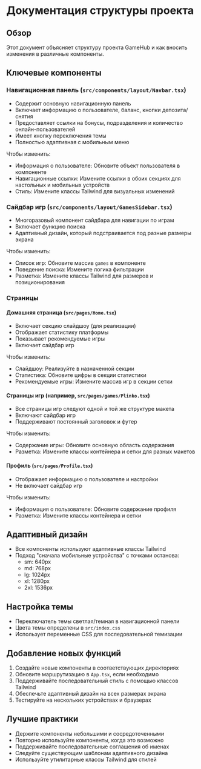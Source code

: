 # Документация структуры проекта

## Обзор
Этот документ объясняет структуру проекта GameHub и как вносить изменения в различные компоненты.

## Ключевые компоненты

### Навигационная панель (`src/components/layout/Navbar.tsx`)
- Содержит основную навигационную панель
- Включает информацию о пользователе, баланс, кнопки депозита/снятия
- Предоставляет ссылки на бонусы, подразделения и количество онлайн-пользователей
- Имеет кнопку переключения темы
- Полностью адаптивная с мобильным меню

Чтобы изменить:
- Информация о пользователе: Обновите объект пользователя в компоненте
- Навигационные ссылки: Измените ссылки в обоих секциях для настольных и мобильных устройств
- Стиль: Измените классы Tailwind для визуальных изменений

### Сайдбар игр (`src/components/layout/GamesSidebar.tsx`)
- Многоразовый компонент сайдбара для навигации по играм
- Включает функцию поиска
- Адаптивный дизайн, который подстраивается под разные размеры экрана

Чтобы изменить:
- Список игр: Обновите массив `games` в компоненте
- Поведение поиска: Измените логика фильтрации
- Разметка: Измените классы Tailwind для размеров и позиционирования

### Страницы

#### Домашняя страница (`src/pages/Home.tsx`)
- Включает секцию слайдшоу (для реализации)
- Отображает статистику платформы
- Показывает рекомендуемые игры
- Включает сайдбар игр

Чтобы изменить:
- Слайдшоу: Реализуйте в назначенной секции
- Статистика: Обновите цифры в секции статистики
- Рекомендуемые игры: Измените массив игр в секции сетки

#### Страницы игр (например, `src/pages/games/Plinko.tsx`)
- Все страницы игр следуют одной и той же структуре макета
- Включают сайдбар игр
- Поддерживают постоянный заголовок и футер

Чтобы изменить:
- Содержание игры: Обновите основную область содержания
- Разметка: Измените классы контейнера и сетки для разных макетов

#### Профиль (`src/pages/Profile.tsx`)
- Отображает информацию о пользователе и настройки
- Не включает сайдбар игр

Чтобы изменить:
- Информация о пользователе: Обновите содержание профиля
- Разметка: Измените классы контейнера и сетки

## Адаптивный дизайн
- Все компоненты используют адаптивные классы Tailwind
- Подход "сначала мобильные устройства" с точками останова:
  - sm: 640px
  - md: 768px
  - lg: 1024px
  - xl: 1280px
  - 2xl: 1536px

## Настройка темы
- Переключатель темы светлая/темная в навигационной панели
- Цвета темы определены в `src/index.css`
- Использует переменные CSS для последовательной темизации

## Добавление новых функций
1. Создайте новые компоненты в соответствующих директориях
2. Обновите маршрутизацию в `App.tsx`, если необходимо
3. Поддерживайте последовательный стиль с помощью классов Tailwind
4. Обеспечьте адаптивный дизайн на всех размерах экрана
5. Тестируйте на нескольких устройствах и браузерах

## Лучшие практики
- Держите компоненты небольшими и сосредоточенными
- Повторно используйте компоненты, когда это возможно
- Поддерживайте последовательные соглашения об именах
- Следуйте существующим шаблонам адаптивного дизайна
- Используйте утилитарные классы Tailwind для стилей